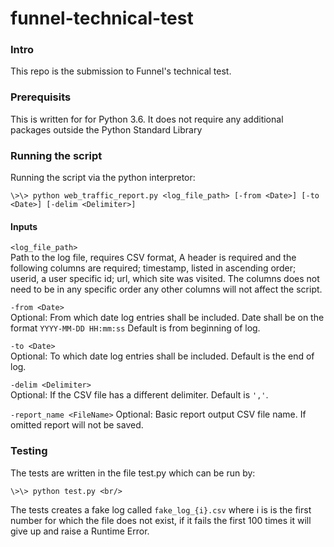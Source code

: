 # funnel-technical-test

### Intro <br/>
This repo is the submission to Funnel's technical test.

###  Prerequisits <br/>
This is written for for Python 3.6. It does not require any additional
packages outside the Python Standard Library

### Running the script <br/>
Running the script via the python interpretor:

`\>\> python web_traffic_report.py <log_file_path> [-from <Date>] [-to <Date>] [-delim <Delimiter>]`

#### Inputs<br/>
`<log_file_path>`        
  Path to the log file, requires CSV format, A header is required and the following columns are required; timestamp, listed in ascending order; userid, a user specific id; url, which site was visited. The columns does not need to be in any specific order any other columns will not affect the script.
                        
`-from <Date>`       
  Optional: From which date log entries shall be included. Date shall be on the format `YYYY-MM-DD HH:mm:ss` Default is from beginning of log.
  
`-to <Date>`       
  Optional: To which date log entries shall be included. Default is the end of log.
  
`-delim <Delimiter>`      
  Optional: If the CSV file has a different delimiter. Default is `','`.
  
`-report_name <FileName>` 
  Optional: Basic report output CSV file name. If omitted report will not be saved.

### Testing<br/>
The tests are written in the file test.py which can be run by:

`\>\> python test.py <br/>`

The tests creates a fake log called `fake_log_{i}.csv` where i is is the first number for which the file does not exist, if it fails the first 100 times it will give up and raise a Runtime Error.
